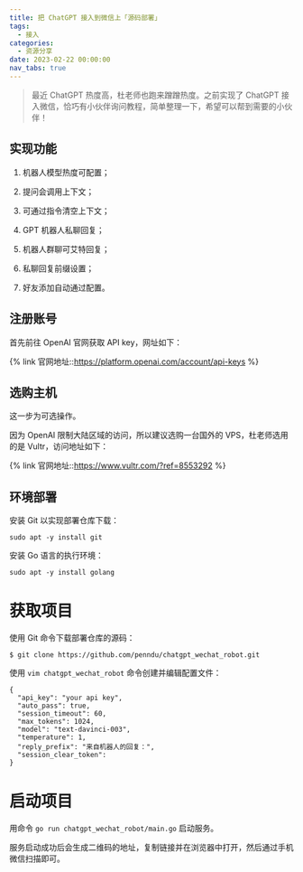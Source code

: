 ```yaml
---
title: 把 ChatGPT 接入到微信上「源码部署」
tags:
  - 接入
categories:
  - 资源分享
date: 2023-02-22 00:00:00
nav_tabs: true
---
```


> 最近 ChatGPT 热度高，杜老师也跑来蹭蹭热度。之前实现了 ChatGPT 接入微信，恰巧有小伙伴询问教程，简单整理一下，希望可以帮到需要的小伙伴！

<!-- more -->

## 实现功能

1. 机器人模型热度可配置；

2. 提问会调用上下文；

3. 可通过指令清空上下文；

4. GPT 机器人私聊回复；

5. 机器人群聊可艾特回复；

6. 私聊回复前缀设置；

7. 好友添加自动通过配置。

## 注册账号

首先前往 OpenAI 官网获取 API key，网址如下：

{% link 官网地址::https://platform.openai.com/account/api-keys %}

## 选购主机

这一步为可选操作。

因为 OpenAI 限制大陆区域的访问，所以建议选购一台国外的 VPS，杜老师选用的是 Vultr，访问地址如下：

{% link 官网地址::https://www.vultr.com/?ref=8553292 %}

## 环境部署

安装 Git 以实现部署仓库下载：

```
sudo apt -y install git
```

安装 Go 语言的执行环境：

```
sudo apt -y install golang
```

# 获取项目

使用 Git 命令下载部署仓库的源码：

```
$ git clone https://github.com/penndu/chatgpt_wechat_robot.git
```

使用 `vim chatgpt_wechat_robot` 命令创建并编辑配置文件：

```
{
  "api_key": "your api key",
  "auto_pass": true,
  "session_timeout": 60,
  "max_tokens": 1024,
  "model": "text-davinci-003",
  "temperature": 1,
  "reply_prefix": "来自机器人的回复：",
  "session_clear_token": 
}
```

# 启动项目

用命令 `go run chatgpt_wechat_robot/main.go` 启动服务。

服务启动成功后会生成二维码的地址，复制链接并在浏览器中打开，然后通过手机微信扫描即可。